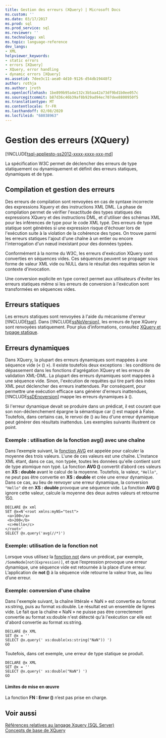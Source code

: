 ```yaml
---
title: Gestion des erreurs (XQuery) | Microsoft Docs
ms.custom: ''
ms.date: 03/17/2017
ms.prod: sql
ms.prod_service: sql
ms.reviewer: ''
ms.technology: xml
ms.topic: language-reference
dev_langs:
- XML
helpviewer_keywords:
- static errors
- errors [XQuery]
- XQuery, error handling
- dynamic errors [XQuery]
ms.assetid: 7dee3c11-aea0-4d10-9126-d54db19448f2
author: rothja
ms.author: jroth
ms.openlocfilehash: 1be899b95a4e132c3b5aa42a73df9bd1b0ee057c
ms.sourcegitcommit: b87d36c46b39af8b929ad94ec707dee8800950f5
ms.translationtype: MT
ms.contentlocale: fr-FR
ms.lasthandoff: 02/08/2020
ms.locfileid: "68038963"
---
```

# <a name="error-handling-xquery"></a>Gestion des erreurs (XQuery)
[!INCLUDE[tsql-appliesto-ss2012-xxxx-xxxx-xxx-md](../includes/tsql-appliesto-ss2012-xxxx-xxxx-xxx-md.md)]

  La spécification W3C permet de déclencher des erreurs de type statiquement ou dynamiquement et définit des erreurs statiques, dynamiques et de type.  
  
## <a name="compilation-and-error-handling"></a>Compilation et gestion des erreurs  
 Des erreurs de compilation sont renvoyées en cas de syntaxe incorrecte des expressions Xquery et des instructions XML DML. La phase de compilation permet de vérifier l'exactitude des types statiques des expressions XQuery et des instructions DML, et d'utiliser des schémas XML pour les inférences de type pour le code XML typé. Des erreurs de type statique sont générées si une expression risque d'échouer lors de l'exécution suite à la violation de la cohérence des types. On trouve parmi les erreurs statiques l'ajout d'une chaîne à un entier ou encore l'interrogation d'un nœud inexistant pour des données typées.  
  
 Conformément à la norme du W3C, les erreurs d'exécution XQuery sont converties en séquences vides. Ces séquences peuvent se propager sous forme de valeur XML vide ou NULL dans le résultat des requêtes selon le contexte d'invocation.  
  
 Une conversion explicite en type correct permet aux utilisateurs d'éviter les erreurs statiques même si les erreurs de conversion à l'exécution sont transformées en séquences vides.  
  
## <a name="static-errors"></a>Erreurs statiques  
 Les erreurs statiques sont renvoyées à l'aide du mécanisme d'erreur [!INCLUDE[tsql](../includes/tsql-md.md)]. Dans [!INCLUDE[ssNoVersion](../includes/ssnoversion-md.md)], les erreurs de type XQuery sont renvoyées statiquement. Pour plus d’informations, consultez [XQuery et typage statique](../xquery/xquery-and-static-typing.md).  
  
## <a name="dynamic-errors"></a>Erreurs dynamiques  
 Dans XQuery, la plupart des erreurs dynamiques sont mappées à une séquence vide (« () »). Il existe toutefois deux exceptions : les conditions de dépassement dans les fonctions d'agrégation XQuery et les erreurs de validation XML-DML. La plupart des erreurs dynamiques sont mappées à une séquence vide. Sinon, l'exécution de requêtes qui tire parti des index XML peut déclencher des erreurs inattendues. Par conséquent, pour permettre une exécution efficace sans générer d'erreurs inattendues, [!INCLUDE[ssDEnoversion](../includes/ssdenoversion-md.md)] mappe les erreurs dynamiques à ().  
  
 Si l'erreur dynamique devait se produire dans un prédicat, il est courant que son non-déclenchement épargne la sémantique car () est mappé à False. Toutefois, dans certains cas, le renvoi de () au lieu d'une erreur dynamique peut générer des résultats inattendus. Les exemples suivants illustrent ce point.  
  
### <a name="example-using-the-avg-function-with-a-string"></a>Exemple : utilisation de la fonction avg() avec une chaîne  
 Dans l’exemple suivant, la [fonction AVG](../xquery/aggregate-functions-avg.md) est appelée pour calculer la moyenne des trois valeurs. L'une de ces valeurs est une chaîne. L'instance XML étant, dans ce cas, non typée, toutes les données qu'elle contient sont de type atomique non typé. La fonction **AVG ()** convertit d’abord ces valeurs en **XS : double** avant le calcul de la moyenne. Toutefois, la valeur, `"Hello"`, ne peut pas être convertie en **XS : double** et crée une erreur dynamique. Dans ce cas, au lieu de renvoyer une erreur dynamique, la conversion `"Hello"` de en **XS : double** provoque une séquence vide. La fonction **AVG ()** ignore cette valeur, calcule la moyenne des deux autres valeurs et retourne 150.  
  
```  
DECLARE @x xml  
SET @x=N'<root xmlns:myNS="test">  
 <a>100</a>  
 <b>200</b>  
 <c>Hello</c>  
</root>'  
SELECT @x.query('avg(//*)')  
```  
  
### <a name="example-using-the-not-function"></a>Exemple: utilisation de la fonction not  
 Lorsque vous utilisez la [fonction not](../xquery/functions-on-boolean-values-not-function.md) dans un prédicat, par exemple, `/SomeNode[not(Expression)]`, et que l’expression provoque une erreur dynamique, une séquence vide est retournée à la place d’une erreur. L’application de **not ()** à la séquence vide retourne la valeur true, au lieu d’une erreur.  
  
### <a name="example-casting-a-string"></a>Exemple: conversion d'une chaîne  
 Dans l'exemple suivant, la chaîne littérale « NaN » est convertie au format xs:string, puis au format xs:double. Le résultat est un ensemble de lignes vide. Le fait que la chaîne « NaN » ne puisse pas être correctement convertie au format xs:double n'est détecté qu'à l'exécution car elle est d'abord convertie au format xs:string.  
  
```  
DECLARE @x XML  
SET @x = ''  
SELECT @x.query(' xs:double(xs:string("NaN")) ')  
GO  
```  
  
 Toutefois, dans cet exemple, une erreur de type statique se produit.  
  
```  
DECLARE @x XML  
SET @x = ''  
SELECT @x.query(' xs:double("NaN") ')  
GO  
```  
  
#### <a name="implementation-limitations"></a>Limites de mise en œuvre  
 La fonction **FN : Error ()** n’est pas prise en charge.  
  
## <a name="see-also"></a>Voir aussi  
 [Références relatives au langage Xquery &#40;SQL Server&#41;](../xquery/xquery-language-reference-sql-server.md)   
 [Concepts de base de XQuery](../xquery/xquery-basics.md)  
  
  
